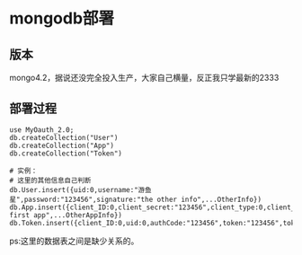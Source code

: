 # mongodb部署

## 版本

mongo4.2，据说还没完全投入生产，大家自己横量，反正我只学最新的2333

## 部署过程

```mongo
use MyOauth_2.0;
db.createCollection("User")
db.createCollection("App")
db.createCollection("Token")

# 实例：
# 这里的其他信息自己判断
db.User.insert({uid:0,username:"游鱼星",password:"123456",signature:"the other info",...OtherInfo})
db.App.insert({client_ID:0,client_secret:"123456",client_type:0,client_info:"the first app",...OtherAppInfo})
db.Token.insert({client_ID:0,uid:0,authCode:"123456",token:"123456",token_time:ISODate()})

```

ps:这里的数据表之间是缺少关系的。
